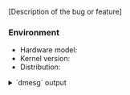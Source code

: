 <!--
Your issue may already be reported!
Please search on the issue tracker before creating one. -->

<!-- Also, please fill out some basic environment details as follows.
Issues may be closed if the required information is not present. -->

[Description of the bug or feature]

### Environment

<!--- Include as many relevant details about the environment you experienced the bug in -->

- Hardware model: <!-- Surface Laptop 3 (AMD), Surface Book 2, etc. -->
- Kernel version: <!-- output of `uname -a` -->
- Distribution: <!-- Debian / Arch Linux / etc. -->

<details><summary>`dmesg` output</summary>

```
please provide a copy of `dmesg` here if possible

```

</details>
